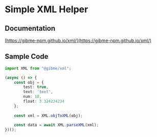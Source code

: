 # Simple XML Helper

## Documentation

[https://gibme-npm.github.io/xml/](https://gibme-npm.github.io/xml/)

## Sample Code

```typescript
import XML from "@gibme/xml";

(async () => {
    const obj = {
        test: true,
        text: 'text',
        num: 10,
        float: 3.324234234
    };
    
    const xml = XML.objToXML(obj);
    
    const data = await XML.parseXML(xml);
})();
```
